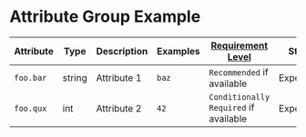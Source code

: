 # Attribute Group Example

<!-- semconv span_attribute_group -->
| Attribute  | Type | Description  | Examples  | [Requirement Level](https://opentelemetry.io/docs/specs/semconv/general/attribute-requirement-level/) | Stability |
|---|---|---|---|---|---|
| `foo.bar` | string | Attribute 1 | `baz` | `Recommended` if available | Experimental |
| `foo.qux` | int | Attribute 2 | `42` | `Conditionally Required` if available | Experimental |
<!-- endsemconv -->
